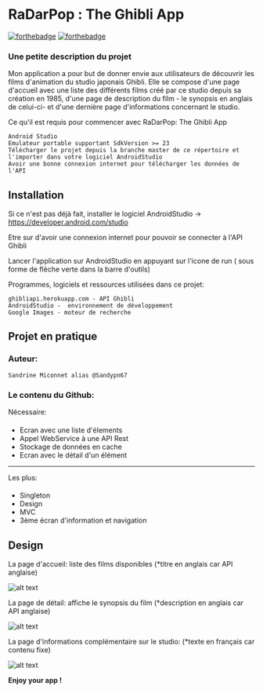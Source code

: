 # RaDarPop : The Ghibli App

[![forthebadge](http://forthebadge.com/images/badges/built-with-love.svg)](http://forthebadge.com) [![forthebadge](https://forthebadge.com/images/badges/powered-by-coffee.svg)](https://forthebadge.com)

### Une petite description du projet
Mon application a pour but de donner envie aux utilisateurs de découvrir les films d'animation du studio japonais Ghibli. Elle se compose d'une page d'accueil avec une liste des différents films créé par ce studio depuis sa création en 1985, d'une page de description du film - le synopsis en anglais de celui-ci- et d'une dernière page d'informations concernant le studio.

Ce qu'il est requis pour commencer avec RaDarPop: The Ghibli App 

    Android Studio
    Emulateur portable supportant SdkVersion >= 23
    Télécharger le projet depuis la branche master de ce répertoire et l'importer dans votre logiciel AndroidStudio
    Avoir une bonne connexion internet pour télécharger les données de l'API

##  Installation

Si ce n'est pas déjà fait, installer le logiciel AndroidStudio
->    https://developer.android.com/studio

Etre sur d'avoir une connexion internet pour pouvoir se connecter à l'API Ghibli

Lancer l'application sur AndroidStudio en appuyant sur l'icone de run ( sous forme de flèche verte dans la barre d'outils)

Programmes, logiciels et ressources utilisées dans ce projet:

    ghibliapi.herokuapp.com - API Ghibli
    AndroidStudio -  environnement de développement
    Google Images - moteur de recherche
    
## Projet en pratique
### Auteur:

    Sandrine Miconnet alias @Sandypn67
    
### Le contenu du Github:

Nécessaire:
####
* Ecran avec une liste d'élements
* Appel WebService à une API Rest
* Stockage de données en cache
* Ecran avec le détail d'un élément
-----------------
Les plus:
####
* Singleton
* Design
* MVC
* 3ème écran d'information et navigation

## Design
La page d'accueil: liste des films disponibles (*titre en anglais car API anglaise)

![alt text](https://github.com/Sandypn67/RaDarPop/blob/master/Accueil.PNG)

La page de détail: affiche le synopsis du film (*description en anglais car API anglaise)

![alt text](https://github.com/Sandypn67/RaDarPop/blob/master/secondePage.PNG)

La page d'informations complémentaire sur le studio: (*texte en français car contenu fixe)

![alt text](https://github.com/Sandypn67/RaDarPop/blob/master/troisi%C3%A8mePage.PNG)


**Enjoy your app !**
